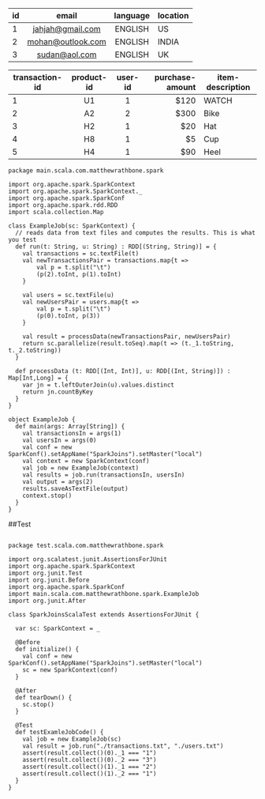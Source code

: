 
| id        	| email         | language  |location
| ------------- |:-------------:| :--------:|---
| 1      | jahjah@gmail.com | ENGLISH | US
| 2      | mohan@outlook.com      |   ENGLISH | INDIA
| 3 | sudan@aol.com      |    ENGLISH | UK


| transaction-id| product-id| user-id| purchase-amount| item-description
| -------- |:-------------:| :--------:|---:|---
| 1      | U1 | 1 | $120 | WATCH | Rolex
| 2      | A2 | 2 | $300 | Bike  | NA
| 3      | H2 | 1 | $20 | Hat  | NA
| 4      | H8 | 1 | $5 | Cup  | NA
| 5      | H4 | 1 | $90 | Heel  | NA



```
package main.scala.com.matthewrathbone.spark

import org.apache.spark.SparkContext
import org.apache.spark.SparkContext._
import org.apache.spark.SparkConf
import org.apache.spark.rdd.RDD
import scala.collection.Map

class ExampleJob(sc: SparkContext) {
  // reads data from text files and computes the results. This is what you test
  def run(t: String, u: String) : RDD[(String, String)] = {
    val transactions = sc.textFile(t)
	val newTransactionsPair = transactions.map{t =>                
	    val p = t.split("\t")
	    (p(2).toInt, p(1).toInt)
	}
	
	val users = sc.textFile(u)
	val newUsersPair = users.map{t =>                
	    val p = t.split("\t")
	    (p(0).toInt, p(3))
	}
	
	val result = processData(newTransactionsPair, newUsersPair)
	return sc.parallelize(result.toSeq).map(t => (t._1.toString, t._2.toString))
  } 
  
  def processData (t: RDD[(Int, Int)], u: RDD[(Int, String)]) : Map[Int,Long] = {
	var jn = t.leftOuterJoin(u).values.distinct
	return jn.countByKey
  }
}

object ExampleJob {
  def main(args: Array[String]) {
    val transactionsIn = args(1)
    val usersIn = args(0)
    val conf = new SparkConf().setAppName("SparkJoins").setMaster("local")
	val context = new SparkContext(conf)
    val job = new ExampleJob(context)
    val results = job.run(transactionsIn, usersIn)
    val output = args(2)
    results.saveAsTextFile(output)
    context.stop()
  }
}
```
##Test 
```
  
package test.scala.com.matthewrathbone.spark

import org.scalatest.junit.AssertionsForJUnit
import org.apache.spark.SparkContext
import org.junit.Test
import org.junit.Before
import org.apache.spark.SparkConf
import main.scala.com.matthewrathbone.spark.ExampleJob
import org.junit.After

class SparkJoinsScalaTest extends AssertionsForJUnit {

  var sc: SparkContext = _
  
  @Before
  def initialize() {
    val conf = new SparkConf().setAppName("SparkJoins").setMaster("local")
    sc = new SparkContext(conf)
  }
  
  @After
  def tearDown() {
    sc.stop()
  }
  
  @Test
  def testExamleJobCode() {
    val job = new ExampleJob(sc)
    val result = job.run("./transactions.txt", "./users.txt")
    assert(result.collect()(0)._1 === "1")
    assert(result.collect()(0)._2 === "3")
    assert(result.collect()(1)._1 === "2")
    assert(result.collect()(1)._2 === "1")
  }
}
```
